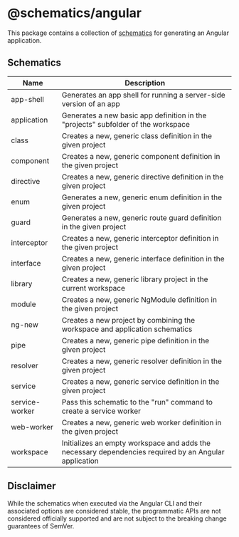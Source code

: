 # @schematics/angular

This package contains a collection of [schematics](/packages/angular_devkit/schematics/README.md)
for generating an Angular application.

## Schematics

| Name           | Description                                                                                           |
| -------------- | ----------------------------------------------------------------------------------------------------- |
| app-shell      | Generates an app shell for running a server-side version of an app                                    |
| application    | Generates a new basic app definition in the "projects" subfolder of the workspace                     |
| class          | Creates a new, generic class definition in the given project                                          |
| component      | Creates a new, generic component definition in the given project                                      |
| directive      | Creates a new, generic directive definition in the given project                                      |
| enum           | Generates a new, generic enum definition in the given project                                         |
| guard          | Generates a new, generic route guard definition in the given project                                  |
| interceptor    | Creates a new, generic interceptor definition in the given project                                    |
| interface      | Creates a new, generic interface definition in the given project                                      |
| library        | Creates a new, generic library project in the current workspace                                       |
| module         | Creates a new, generic NgModule definition in the given project                                       |
| ng-new         | Creates a new project by combining the workspace and application schematics                           |
| pipe           | Creates a new, generic pipe definition in the given project                                           |
| resolver       | Creates a new, generic resolver definition in the given project                                       |
| service        | Creates a new, generic service definition in the given project                                        |
| service-worker | Pass this schematic to the "run" command to create a service worker                                   |
| web-worker     | Creates a new, generic web worker definition in the given project                                     |
| workspace      | Initializes an empty workspace and adds the necessary dependencies required by an Angular application |

## Disclaimer

While the schematics when executed via the Angular CLI and their associated options are considered stable, the programmatic APIs are not considered officially supported and are not subject to the breaking change guarantees of SemVer.
